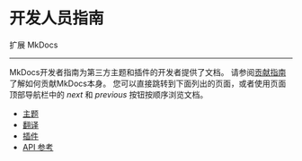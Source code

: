 # 开发人员指南

扩展 MkDocs

---

MkDocs开发者指南为第三方主题和插件的开发者提供了文档。
请参阅[贡献指南][Contributing Guide]了解如何贡献MkDocs本身。
您可以直接跳转到下面列出的页面，或者使用页面顶部导航栏中的 *next* 和 *previous* 按钮按顺序浏览文档。

- [主题](themes.md)
- [翻译](translations.md)
- [插件](plugins.md)
- [API 参考](api.md)

[Contributing Guide]: ../about/contributing.md
